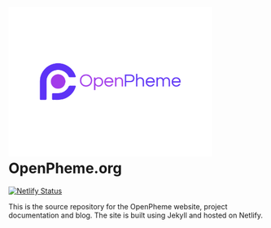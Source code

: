 # <img src="https://raw.githubusercontent.com/openpheme/.github/main/profile/logo.svg" alt="OTel logo" width="400"> OpenPheme.org
[![Netlify Status](https://api.netlify.com/api/v1/badges/335d377f-4252-4891-8fb7-2becd1d5e9a7/deploy-status)](https://app.netlify.com/sites/cozy-elf-e46c7e/deploys)

This is the source repository for the OpenPheme website, project
documentation and blog. The site is built using Jekyll and
hosted on Netlify.
